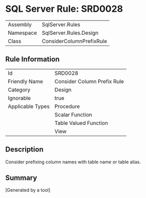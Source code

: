 # SQL Server Rule: SRD0028
  
|    |    |
|----|----|
| Assembly | SqlServer.Rules |
| Namespace | SqlServer.Rules.Design |
| Class | ConsiderColumnPrefixRule |
  
## Rule Information
  
|    |    |
|----|----|
| Id | SRD0028 |
| Friendly Name | Consider Column Prefix Rule |
| Category | Design |
| Ignorable | true |
| Applicable Types | Procedure  |
|   | Scalar Function |
|   | Table Valued Function |
|   | View |
  
## Description
  
Consider prefixing column names with table name or table alias.
  
## Summary
  
            
  
[Generated by a tool]
